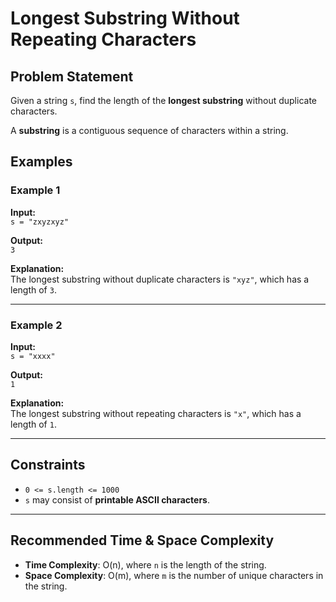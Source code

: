 # Longest Substring Without Repeating Characters

## Problem Statement

Given a string `s`, find the length of the **longest substring** without duplicate characters.

A **substring** is a contiguous sequence of characters within a string.

## Examples

### Example 1
**Input:**  
`s = "zxyzxyz"`


**Output:**  
`3`

**Explanation:**  
The longest substring without duplicate characters is `"xyz"`, which has a length of `3`.

---

### Example 2
**Input:**  
`s = "xxxx"`

**Output:**  
`1`

**Explanation:**  
The longest substring without repeating characters is `"x"`, which has a length of `1`.

---

## Constraints
- `0 <= s.length <= 1000`
- `s` may consist of **printable ASCII characters**.

---

## Recommended Time & Space Complexity
- **Time Complexity**: O(n), where `n` is the length of the string.
- **Space Complexity**: O(m), where `m` is the number of unique characters in the string.
